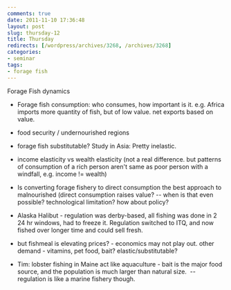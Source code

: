 ```yaml
---
comments: true
date: 2011-11-10 17:36:48
layout: post
slug: thursday-12
title: Thursday
redirects: [/wordpress/archives/3268, /archives/3268]
categories:
- seminar
tags:
- forage fish
---
```


Forage Fish dynamics



	
  * Forage fish consumption: who consumes, how important is it.
e.g. Africa imports more quantity of fish, but of low value. net exports based on value.

	
  * food security / undernourished regions

	
  * forage fish substitutable? Study in Asia: Pretty inelastic.

	
  * income elasticity vs wealth elasticity (not a real difference. but patterns of consumption of a rich person aren't same as poor person with a windfall, e.g. income != wealth)

	
  * Is converting forage fishery to direct consumption the best approach to malnourished (direct consumption raises value? -- when is that even possible? technological limitation? how about policy?

	
  * Alaska Halibut - regulation was derby-based, all fishing was done in 2 24 hr windows, had to freeze it. Regulation switched to ITQ, and now fished over longer time and could sell fresh.

	
  * but fishmeal is elevating prices? - economics may not play out.
other demand - vitamins, pet food, bait? elastic/substitutable?

	
  * Tim: lobster fishing in Maine act like aquaculture - bait is the major food source, and the population is much larger than natural size.  -- regulation is like a marine fishery though.



